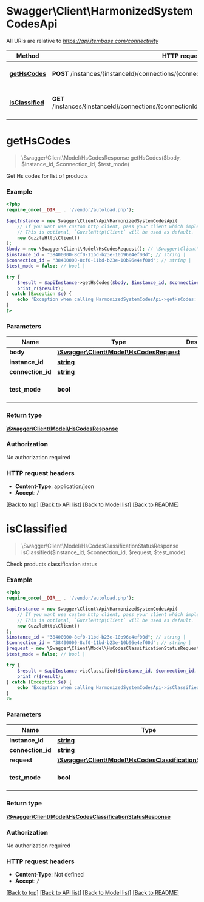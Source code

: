 # Swagger\Client\HarmonizedSystemCodesApi

All URIs are relative to *https://api.itembase.com/connectivity*

Method | HTTP request | Description
------------- | ------------- | -------------
[**getHsCodes**](HarmonizedSystemCodesApi.md#gethscodes) | **POST** /instances/{instanceId}/connections/{connectionId}/shipping/api/v2/hs | Get Hs codes for list of products
[**isClassified**](HarmonizedSystemCodesApi.md#isclassified) | **GET** /instances/{instanceId}/connections/{connectionId}/shipping/api/v2/hs/classificationstatus | Check products classification status

# **getHsCodes**
> \Swagger\Client\Model\HsCodesResponse getHsCodes($body, $instance_id, $connection_id, $test_mode)

Get Hs codes for list of products

### Example
```php
<?php
require_once(__DIR__ . '/vendor/autoload.php');

$apiInstance = new Swagger\Client\Api\HarmonizedSystemCodesApi(
    // If you want use custom http client, pass your client which implements `GuzzleHttp\ClientInterface`.
    // This is optional, `GuzzleHttp\Client` will be used as default.
    new GuzzleHttp\Client()
);
$body = new \Swagger\Client\Model\HsCodesRequest(); // \Swagger\Client\Model\HsCodesRequest | 
$instance_id = "38400000-8cf0-11bd-b23e-10b96e4ef00d"; // string | 
$connection_id = "38400000-8cf0-11bd-b23e-10b96e4ef00d"; // string | 
$test_mode = false; // bool | 

try {
    $result = $apiInstance->getHsCodes($body, $instance_id, $connection_id, $test_mode);
    print_r($result);
} catch (Exception $e) {
    echo 'Exception when calling HarmonizedSystemCodesApi->getHsCodes: ', $e->getMessage(), PHP_EOL;
}
?>
```

### Parameters

Name | Type | Description  | Notes
------------- | ------------- | ------------- | -------------
 **body** | [**\Swagger\Client\Model\HsCodesRequest**](../Model/HsCodesRequest.md)|  |
 **instance_id** | [**string**](../Model/.md)|  |
 **connection_id** | [**string**](../Model/.md)|  |
 **test_mode** | **bool**|  | [optional] [default to false]

### Return type

[**\Swagger\Client\Model\HsCodesResponse**](../Model/HsCodesResponse.md)

### Authorization

No authorization required

### HTTP request headers

 - **Content-Type**: application/json
 - **Accept**: */*

[[Back to top]](#) [[Back to API list]](../../README.md#documentation-for-api-endpoints) [[Back to Model list]](../../README.md#documentation-for-models) [[Back to README]](../../README.md)

# **isClassified**
> \Swagger\Client\Model\HsCodesClassificationStatusResponse isClassified($instance_id, $connection_id, $request, $test_mode)

Check products classification status

### Example
```php
<?php
require_once(__DIR__ . '/vendor/autoload.php');

$apiInstance = new Swagger\Client\Api\HarmonizedSystemCodesApi(
    // If you want use custom http client, pass your client which implements `GuzzleHttp\ClientInterface`.
    // This is optional, `GuzzleHttp\Client` will be used as default.
    new GuzzleHttp\Client()
);
$instance_id = "38400000-8cf0-11bd-b23e-10b96e4ef00d"; // string | 
$connection_id = "38400000-8cf0-11bd-b23e-10b96e4ef00d"; // string | 
$request = new \Swagger\Client\Model\HsCodesClassificationStatusRequest(); // \Swagger\Client\Model\HsCodesClassificationStatusRequest | 
$test_mode = false; // bool | 

try {
    $result = $apiInstance->isClassified($instance_id, $connection_id, $request, $test_mode);
    print_r($result);
} catch (Exception $e) {
    echo 'Exception when calling HarmonizedSystemCodesApi->isClassified: ', $e->getMessage(), PHP_EOL;
}
?>
```

### Parameters

Name | Type | Description  | Notes
------------- | ------------- | ------------- | -------------
 **instance_id** | [**string**](../Model/.md)|  |
 **connection_id** | [**string**](../Model/.md)|  |
 **request** | [**\Swagger\Client\Model\HsCodesClassificationStatusRequest**](../Model/.md)|  |
 **test_mode** | **bool**|  | [optional] [default to false]

### Return type

[**\Swagger\Client\Model\HsCodesClassificationStatusResponse**](../Model/HsCodesClassificationStatusResponse.md)

### Authorization

No authorization required

### HTTP request headers

 - **Content-Type**: Not defined
 - **Accept**: */*

[[Back to top]](#) [[Back to API list]](../../README.md#documentation-for-api-endpoints) [[Back to Model list]](../../README.md#documentation-for-models) [[Back to README]](../../README.md)

